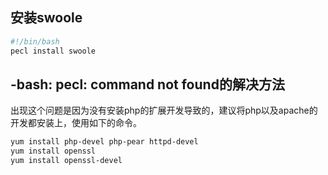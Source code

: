 
## 安装swoole
```sh
#!/bin/bash
pecl install swoole
```
## -bash: pecl: command not found的解决方法
出现这个问题是因为没有安装php的扩展开发导致的，建议将php以及apache的开发都安装上，使用如下的命令。
```sh
yum install php-devel php-pear httpd-devel
yum install openssl
yum install openssl-devel
```